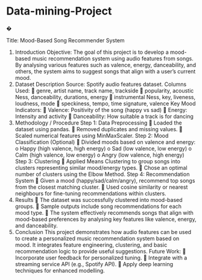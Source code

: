 # Data-mining-Project
�

Title: Mood-Based Song Recommender System 
1. Introduction 
Objective: 
The goal of this project is to develop a mood-based music 
recommendation system using audio features from songs. By 
analysing various features such as valence, energy, danceability, 
and others, the system aims to suggest songs that align with a 
user’s current mood. 
2. Dataset Description 
Source: 
Spotify audio features dataset. 
Columns Used: 
 genre, artist name, track name, trackside 
 popularity, acoustic Ness, danceability, durations, energy 
 instrumental Ness, key, liveness, loudness, mode 
 speckiness, tempo, time signature, valence 
Key Mood Indicators: 
 Valence: Positivity of the song (happy vs sad) 
 Energy: Intensity and activity 
 Danceability: How suitable a track is for dancing 
3. Methodology / Procedure 
Step 1: Data Preprocessing 
 Loaded the dataset using pandas. 
 Removed duplicates and missing values. 
 Scaled numerical features using MinMaxScaler. 
Step 2: Mood Classification (Optional) 
 Divided moods based on valence and energy: 
o Happy (high valence, high energy) 
o Sad (low valence, low energy) 
o Calm (high valence, low energy) 
o Angry (low valence, high energy) 
Step 3: Clustering 
 Applied Means Clustering to group songs into clusters 
representing similar mood/energy types. 
 Chose an optimal number of clusters using the Elbow 
Method. 
Step 4: Recommendation System 
 Given a mood (happy/sad/calm/angry), recommend top 
songs from the closest matching cluster. 
 Used cosine similarity or nearest neighbours for fine-tuning 
recommendations within clusters. 
4. Results 
 The dataset was successfully clustered into mood-based 
groups. 
 Sample outputs include song recommendations for each 
mood type. 
 The system effectively recommends songs that align with 
mood-based preferences by analysing key features like 
valence, energy, and danceability. 
5. Conclusion 
This project demonstrates how audio features can be used to 
create a personalized music recommendation system based on 
mood. It integrates feature engineering, clustering, and basic 
recommendation logic to provide useful suggestions. 
Future Work: 
 Incorporate user feedback for personalized tuning. 
 Integrate with a streaming service API (e.g., Spotify API). 
 Apply deep learning techniques for enhanced modelling.
